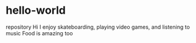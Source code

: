 # hello-world
repository
Hi I enjoy skateboarding, playing video games, and listening to music
Food is amazing too
